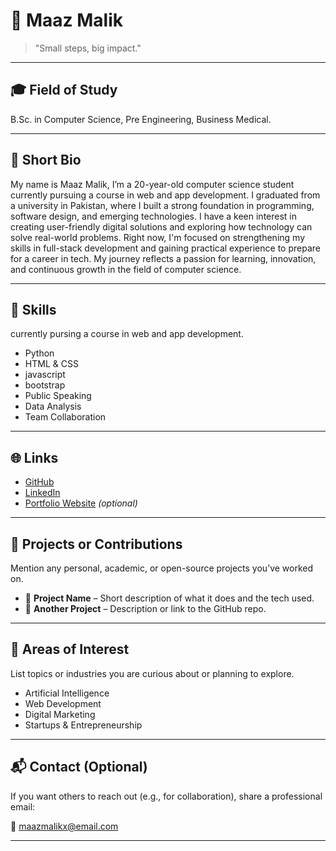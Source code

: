# 👤 Maaz Malik

> "Small steps, big impact."

---

## 🎓 Field of Study
B.Sc. in Computer Science, Pre Engineering, Business Medical.

---

## 🧾 Short Bio

My name is Maaz Malik, I’m a 20-year-old computer science student currently pursuing a course in web and app development. I graduated from a university in Pakistan, where I built a strong foundation in programming, software design, and emerging technologies. I have a keen interest in creating user-friendly digital solutions and exploring how technology can solve real-world problems. Right now, I'm focused on strengthening my skills in full-stack development and gaining practical experience to prepare for a career in tech. My journey reflects a passion for learning, innovation, and continuous growth in the field of computer science.


---

## 💼 Skills

currently pursing a course in web and app development.

- Python
- HTML & CSS
- javascript
- bootstrap
- Public Speaking
- Data Analysis
- Team Collaboration

---

## 🌐 Links

- [GitHub](https://github.com/maaz-malik-007)
- [LinkedIn](https://www.linkedin.com/in/maaz-malikx-a18352346/)
- [Portfolio Website](https://yourwebsite.com) *(optional)*

---

## 🚀 Projects or Contributions

Mention any personal, academic, or open-source projects you’ve worked on.

- 📂 **Project Name** – Short description of what it does and the tech used.
- 📂 **Another Project** – Description or link to the GitHub repo.

---

## 🎯 Areas of Interest

List topics or industries you are curious about or planning to explore.

- Artificial Intelligence
- Web Development
- Digital Marketing
- Startups & Entrepreneurship

---

## 📬 Contact (Optional)

If you want others to reach out (e.g., for collaboration), share a professional email:

📧 maazmalikx@email.com

---

